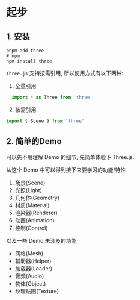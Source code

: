 # 起步


## 1. 安装

```shell
pnpm add three
# npm
npm install three
```

`Three.js` 支持按需引用, 所以使用方式有以下两种:

1. 全量引用

  ```ts
    import * as Three from 'three'
  ```

2. 按需引用

  ```ts
  import { Scene } from 'three'
  ```


## 2. 简单的Demo

可以先不用理解 Demo 的细节, 先简单体验下 Three.js.

<script setup>
import StartUpDemo from './StartUpDemo.vue'
</script>

<StartUpDemo />


从这个 Demo 中可以得到接下来要学习的功能/特性

1. 场景(Scene)
2. 光照(Light)
3. 几何体(Geometry)
4. 材质(Material)
5. 渲染器(Renderer)
6. 动画(Animation)
7. 控制(Control)

以及一些 Demo 未涉及的功能

+ 网格(Mesh)
+ 辅助器(Helper)
+ 加载器(Loader)
+ 音频(Audio)
+ 物体(Object)
+ 纹理贴图(Texture)

